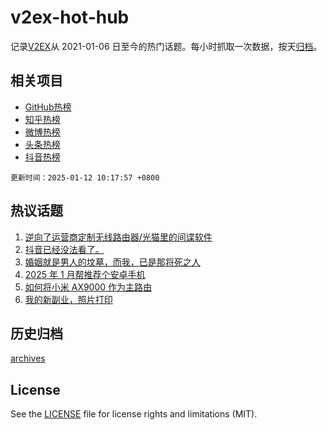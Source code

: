 # v2ex-hot-hub

 记录[V2EX](https://www.v2ex.com/)从 2021-01-06 日至今的热门话题。每小时抓取一次数据，按天[归档](archives)。
 
 ## 相关项目

- [GitHub热榜](https://github.com/it985/github-hot-hub)
- [知乎热榜](https://github.com/it985/zhihu-hot-hub)
- [微博热榜](https://github.com/it985/weibo-hot-hub)
- [头条热榜](https://github.com/it985/toutiao-hot-hub)
- [抖音热榜](https://github.com/it985/douyin-hot-hub)


 `更新时间：2025-01-12 10:17:57 +0800`

## 热议话题

1. [逆向了运营商定制无线路由器/光猫里的间谍软件](https://www.v2ex.com/t/1104332)
1. [抖音已经没法看了。](https://www.v2ex.com/t/1104341)
1. [婚姻就是男人的坟墓，而我，已是那将死之人](https://www.v2ex.com/t/1104431)
1. [2025 年 1 月帮推荐个安卓手机](https://www.v2ex.com/t/1104426)
1. [如何将小米 AX9000 作为主路由](https://www.v2ex.com/t/1104319)
1. [我的新副业，照片打印](https://www.v2ex.com/t/1104326)

## 历史归档

[archives](archives)

## License

See the [LICENSE](LICENSE) file for license rights and limitations (MIT).
